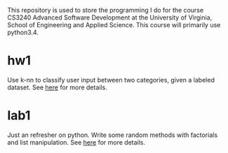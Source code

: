 This repository is used to store the programming I do for the course CS3240 Advanced Software Development at the University of Virginia, School of Engineering and Applied Science. This course will primarily use python3.4.

# hw1
Use k-nn to classify user input between two categories, given a labeled dataset. See [here](https://rawgit.com/Karavis/CS3240/master/hw1/CS3240_%20HW1.html) for more details.


# lab1
Just an refresher on python. Write some random methods with factorials and list manipulation. See [here](https://rawgit.com/Karavis/CS3240/master/lab1/CS3240Lab1.html) for more details.